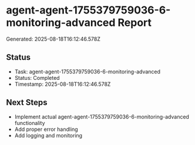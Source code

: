 # agent-agent-1755379759036-6-monitoring-advanced Report

Generated: 2025-08-18T16:12:46.578Z

## Status
- Task: agent-agent-1755379759036-6-monitoring-advanced
- Status: Completed
- Timestamp: 2025-08-18T16:12:46.578Z

## Next Steps
- Implement actual agent-agent-1755379759036-6-monitoring-advanced functionality
- Add proper error handling
- Add logging and monitoring
